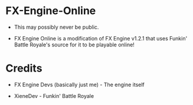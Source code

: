 # FX-Engine-Online

* This may possibly never be public.

* FX Engine Online is a modification of FX Engine v1.2.1 that uses Funkin' Battle Royale's source for it to be playable online!

# Credits

* FX Engine Devs (basically just me) - The engine itself

* XieneDev - Funkin' Battle Royale